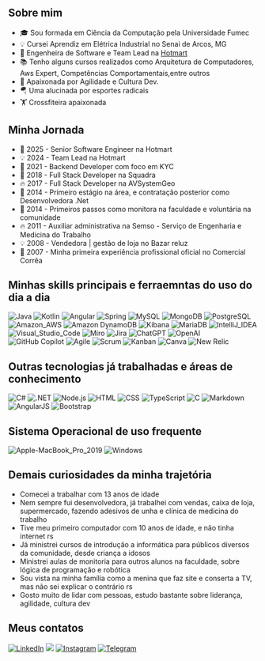## Sobre mim

- 🎓 Sou formada em Ciência da Computação pela Universidade Fumec
- 💡 Cursei Aprendiz em Elétrica Industrial no Senai de Arcos, MG
- 🚀 Engenheira de Software e Team Lead na [Hotmart](https://hotmart.com/pt-br)
- 📚 Tenho alguns cursos realizados como Arquitetura de Computadores, Aws Expert, Competências Comportamentais,entre outros
- 🧠 Apaixonada por Agilidade e Cultura Dev.
- 🪂 Uma alucinada por esportes radicais
- 🏋️ Crossfiteira apaixonada

## Minha Jornada

- 🚀 2025 - Senior Software Engineer na Hotmart
- 💡 2024 - Team Lead na Hotmart
- 🔗 2021 - Backend Developer com foco em KYC
- 🚀 2018 - Full Stack Developer na Squadra
- 🔥 2017 - Full Stack Developer na AVSystemGeo
- 🚀 2014 - Primeiro estágio na área, e contratação posterior como Desenvolvedora .Net
- 🚀 2014 - Primeiros passos como monitora na faculdade e voluntária na comunidade
- 🔥 2011 - Auxiliar administrativa na Semso - Serviço de Engenharia e Medicina do Trabalho
- 💡 2008 - Vendedora | gestão de loja no Bazar reluz
- 🎯 2007 - Minha primeira experiência profissional oficial no Comercial Corrêa


## Minhas skills principais e ferraemntas do uso do dia a dia

![Java](https://img.shields.io/badge/Java-ED8B00?style=for-the-badge&logo=openjdk&logoColor=white)
![Kotlin](https://img.shields.io/badge/Kotlin-0095D5?&style=for-the-badge&logo=kotlin&logoColor=white)
![Angular](https://img.shields.io/badge/Angular-DD0031?style=for-the-badge&logo=angular&logoColor=white)
![Spring](https://img.shields.io/badge/Spring-6DB33F?style=for-the-badge&logo=spring&logoColor=white)
![MySQL](https://img.shields.io/badge/MySQL-00000F?style=for-the-badge&logo=mysql&logoColor=white)
![MongoDB](https://img.shields.io/badge/MongoDB-4EA94B?style=for-the-badge&logo=mongodb&logoColor=white)
![PostgreSQL](https://img.shields.io/badge/PostgreSQL-316192?style=for-the-badge&logo=postgresql&logoColor=white)
![Amazon_AWS](https://img.shields.io/badge/Amazon_AWS-232F3E?style=for-the-badge&logo=amazon-aws&logoColor=white)
![Amazon DynamoDB](https://img.shields.io/badge/Amazon%20DynamoDB-4053D6?style=for-the-badge&logo=Amazon%20DynamoDB&logoColor=white)
![Kibana](https://img.shields.io/badge/Kibana-005571?style=for-the-badge&logo=Kibana&logoColor=white)
![MariaDB](https://img.shields.io/badge/MariaDB-003545?style=for-the-badge&logo=mariadb&logoColor=white)
![IntelliJ_IDEA](https://img.shields.io/badge/IntelliJ_IDEA-000000.svg?style=for-the-badge&logo=intellij-idea&logoColor=white)
![Visual_Studio_Code](https://img.shields.io/badge/Visual_Studio_Code-0078D4?style=for-the-badge&logo=visual%20studio%20code&logoColor=white)
![Miro](https://img.shields.io/badge/Miro-050038?style=for-the-badge&logo=Miro&logoColor=white)
![Jira](https://img.shields.io/badge/Jira-0052CC?style=for-the-badge&logo=Jira&logoColor=white)
![ChatGPT](https://img.shields.io/badge/ChatGPT-%2374AA9C.svg?style=for-the-badge&logo=OpenAI&logoColor=white)
![OpenAI](https://img.shields.io/badge/OpenAI-412991?style=for-the-badge&logo=openai&logoColor=white)
![GitHub Copilot](https://img.shields.io/badge/GitHub%20Copilot-10BEFF?style=for-the-badge&logo=githubcopilot&logoColor=white)
![Agile](https://img.shields.io/badge/Agile-FF8C00?style=for-the-badge) 
![Scrum](https://img.shields.io/badge/Scrum-0096D6?style=for-the-badge) 
![Kanban](https://img.shields.io/badge/Kanban-4D90FE?style=for-the-badge)
![Canva](https://img.shields.io/badge/Canva-%2300C4CC.svg?style=for-the-badge&logo=Canva&logoColor=white)
![New Relic](https://img.shields.io/badge/New%20Relic-1CE783?style=for-the-badge&logo=newrelic&logoColor=white)


## Outras tecnologias já trabalhadas e áreas de conhecimento

![C#](https://img.shields.io/badge/C%23-239120?style=for-the-badge&logo=c-sharp&logoColor=white)
![.NET](https://img.shields.io/badge/.NET-5C2D91?style=for-the-badge&logo=.net&logoColor=white)
![Node.js](https://img.shields.io/badge/Node.js-43853D?style=for-the-badge&logo=node.js&logoColor=white)
![HTML](https://img.shields.io/badge/HTML-239120?style=for-the-badge&logo=html5&logoColor=white)
![CSS](https://img.shields.io/badge/CSS-239120?&style=for-the-badge&logo=css3&logoColor=white)
![TypeScript](https://img.shields.io/badge/TypeScript-007ACC?style=for-the-badge&logo=typescript&logoColor=white)
![C](https://img.shields.io/badge/C-00599C?style=for-the-badge&logo=c&logoColor=white)
![Markdown](https://img.shields.io/badge/Markdown-000000?style=for-the-badge&logo=markdown&logoColor=white)
![AngularJS](https://img.shields.io/badge/AngularJS-E23237?style=for-the-badge&logo=angularjs&logoColor=white)
![Bootstrap](https://img.shields.io/badge/Bootstrap-563D7C?style=for-the-badge&logo=bootstrap&logoColor=white)

## Sistema Operacional de uso frequente

![Apple-MacBook_Pro_2019](https://img.shields.io/badge/Apple-MacBook_Pro_2019-999999?style=for-the-badge&logo=apple&logoColor=white)
![Windows](https://img.shields.io/badge/Windows-0078D6?style=for-the-badge&logo=windows&logoColor=white)


## Demais curiosidades da minha trajetória

- Comecei a trabalhar com 13 anos de idade
- Nem sempre fui desenvolvedora, já trabalhei com vendas, caixa de loja, supermercado, fazendo adesivos de unha e clínica de medicina do trabalho
- Tive meu primeiro computador com 10 anos de idade, e não tinha internet rs
- Já ministrei cursos de introdução a informática para públicos diversos da comunidade, desde criança a idosos
- Ministrei aulas de monitoria para outros alunos na faculdade, sobre lógica de programação e robótica
- Sou vista na minha família como a menina que faz site e conserta a TV, mas não sei explicar o contrário rs
- Gosto muito de lidar com pessoas, estudo bastante sobre liderança, agilidade, cultura dev


## Meus contatos

[![LinkedIn](https://img.shields.io/badge/LinkedIn-0077B5?style=for-the-badge&logo=linkedin&logoColor=white)](https://www.linkedin.com/in/gabriela-mendonça-de-carvalho-63b46066/)
<a href="mailto:contato.gabrielamc@gmail.com?subject=Olá%20Gabi"><img src="https://img.shields.io/badge/Gmail-D14836?style=for-the-badge&logo=gmail&logoColor=white" /></a>
[![Instagram](https://img.shields.io/badge/Instagram-E4405F?style=for-the-badge&logo=instagram&logoColor=white)](https://www.instagram.com/gabymcarvalho?igsh=MTc4dXVnajlhcWswMA==)
[![Telegram](https://img.shields.io/badge/Telegram-2CA5E0?style=for-the-badge&logo=telegram&logoColor=white)](https://t.me/gabimcarvalho)
